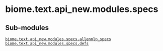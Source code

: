 # biome.text.api_new.modules.specs <Badge text="Module"/>
<h2 class="section-title" id="header-submodules">Sub-modules</h2>
<dl>
<dt><code class="name"><a title="biome.text.api_new.modules.specs.allennlp_specs" href="allennlp_specs.html">biome.text.api_new.modules.specs.allennlp_specs</a></code></dt>
<dd>
<div class="desc"></div>
</dd>
<dt><code class="name"><a title="biome.text.api_new.modules.specs.defs" href="defs.html">biome.text.api_new.modules.specs.defs</a></code></dt>
<dd>
<div class="desc"></div>
</dd>
</dl>